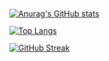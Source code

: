 [![Anurag's GitHub stats](https://github-readme-stats.vercel.app/api?username=mlostekk&count_private=true&include_all_commits=true&show_icons=true)](https://github.com/mlostekk)

[![Top Langs](https://github-readme-stats.vercel.app/api/top-langs/?username=mlostekk&include_all_commits=true)](https://github.com/mlostekk)

[![GitHub Streak](http://github-readme-streak-stats.herokuapp.com?user=mlostekk&theme=dark&date_format=M%20j%5B%2C%20Y%5D)](https://github.com/mlostekk)
<!--
**mlostekk/mlostekk** is a ✨ _special_ ✨ repository because its `README.md` (this file) appears on your GitHub profile.

Here are some ideas to get you started:

- 🔭 I’m currently working on ...
- 🌱 I’m currently learning ...
- 👯 I’m looking to collaborate on ...
- 🤔 I’m looking for help with ...
- 💬 Ask me about ...
- 📫 How to reach me: ...
- 😄 Pronouns: ...
- ⚡ Fun fact: ...
-->
